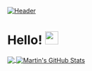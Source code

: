 
<!--
**nemo-shen/nemo-shen** is a ✨ _special_ ✨ repository because its `README.md` (this file) appears on your GitHub profile.

Here are some ideas to get you started:

- 🔭 I’m currently working on ...
- 🌱 I’m currently learning ...
- 👯 I’m looking to collaborate on ...
- 🤔 I’m looking for help with ...
- 💬 Ask me about ...
- 📫 How to reach me: ...
- 😄 Pronouns: ...
- ⚡ Fun fact: ...
-->
[![Header](https://raw.githubusercontent.com/nemo-shen/nemo-shen/master/readme_header.png "Header")](https://martinheinz.dev/)

# Hello! <img src="https://raw.githubusercontent.com/nemo-shen/nemo-shen/master/wave.gif" width="30px">


<a href="https://github.com/nemo-shen/nemo-shen">
  <img align="center" src="https://github-readme-stats.vercel.app/api/top-langs/?username=nemo-shen&hide=java,html,tex&title_color=ffffff&text_color=c9cacc&icon_color=2bbc8a&bg_color=1d1f21&langs_count=3" />
</a>
<a href="https://github.com/nemo-shen/nemo-shen">
  <img align="center" src="https://github-readme-stats.vercel.app/api?username=nemo-shen&show_icons=true&line_height=27&count_private=true&title_color=ffffff&text_color=c9cacc&icon_color=2bbc8a&bg_color=1d1f21" alt="Martin's GitHub Stats" />
</a>
